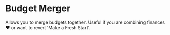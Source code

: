 # Budget Merger

Allows you to merge budgets together. Useful if you are combining finances ❤️ or want to revert 'Make a Fresh Start'.
